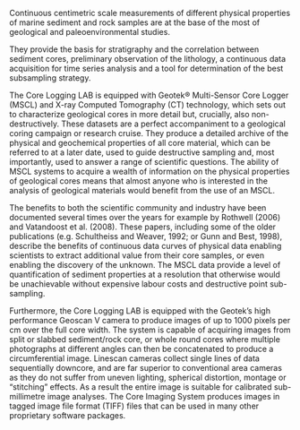 Continuous centimetric scale measurements of different physical
properties of marine sediment and rock samples are at the base of the
most of geological and paleoenvironmental studies.

They provide the basis for stratigraphy and the correlation between
sediment cores, preliminary observation of the lithology, a continuous
data acquisition for time series analysis and a tool for determination
of the best subsampling strategy.

The Core Logging LAB is equipped with Geotek® Multi-Sensor Core Logger
(MSCL) and X-ray Computed Tomography (CT) technology, which sets out to
characterize geological cores in more detail but, crucially, also
non-destructively. These datasets are a perfect accompaniment to a
geological coring campaign or research cruise. They produce a detailed
archive of the physical and geochemical properties of all core material,
which can be referred to at a later date, used to guide destructive
sampling and, most importantly, used to answer a range of scientific
questions. The ability of MSCL systems to acquire a wealth of
information on the physical properties of geological cores means that
almost anyone who is interested in the analysis of geological materials
would benefit from the use of an MSCL.

The benefits to both the scientific community and industry have been
documented several times over the years for example by Rothwell (2006)
and Vatandoost et al. (2008). These papers, including some of the older
publications (e.g. Schultheiss and Weaver, 1992; or Gunn and Best,
1998), describe the benefits of continuous data curves of physical data
enabling scientists to extract additional value from their core samples,
or even enabling the discovery of the unknown. The MSCL data provide a
level of quantification of sediment properties at a resolution that
otherwise would be unachievable without expensive labour costs and
destructive point sub-sampling.

Furthermore, the Core Logging LAB is equipped with the Geotek’s high
performance Geoscan V camera to produce images of up to 1000 pixels per
cm over the full core width. The system is capable of acquiring images
from split or slabbed sediment/rock core, or whole round cores where
multiple photographs at different angles can then be concatenated to
produce a circumferential image. Linescan cameras collect single lines
of data sequentially downcore, and are far superior to conventional area
cameras as they do not suffer from uneven lighting, spherical
distortion, montage or “stitching” effects. As a result the entire image
is suitable for calibrated sub-millimetre image analyses. The Core
Imaging System produces images in tagged image file format (TIFF) files
that can be used in many other proprietary software packages.
